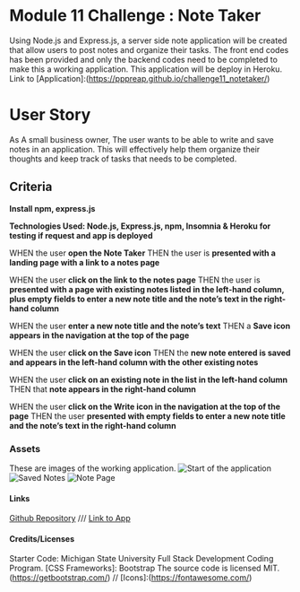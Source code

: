 # Module 11 Challenge : Note Taker 
Using Node.js and Express.js, a server side note application will be created that allow users to post notes and organize their tasks. The front end codes has been provided and only the backend codes need to be completed to make this a working application. This application will be deploy in Heroku.
Link to [Application]:(https://pppreap.github.io/challenge11_notetaker/)

# User Story 

As A small business owner,
The user wants to be able to write and save notes in an application.
This will effectively help them organize their thoughts and keep track of tasks that needs to be completed.


## Criteria

**Install npm, express.js**

**Technologies Used: Node.js, Express.js, npm, Insomnia & Heroku for testing if request and app is deployed**

WHEN the user **open the Note Taker**
THEN the user is **presented with a landing page with a link to a notes page**

WHEN the user **click on the link to the notes page**
THEN the user is **presented with a page with existing notes listed in the left-hand column, plus empty fields to enter a new note title and the note’s text in the right-hand column**

WHEN the user **enter a new note title and the note’s text**
THEN a **Save icon appears in the navigation at the top of the page**

WHEN the user **click on the Save icon**
THEN the **new note entered is saved and appears in the left-hand column with the other existing notes**

WHEN the user **click on an existing note in the list in the left-hand column**
THEN that **note appears in the right-hand column**

WHEN the user **click on the Write icon in the navigation at the top of the page**
THEN the user  **presented with empty fields to enter a new note title and the note’s text in the right-hand column**


### Assets
These are images of the working application.
![Start of the application](./assets/)
![Saved Notes](./assets/)
![Note Page](./assets/)

#### Links
[Github Repository](https://github.com/pppreap/challenge11_notetaker) 
///
[Link to App](https://)

#### Credits/Licenses
Starter Code: Michigan State University Full Stack Development Coding Program.
[CSS Frameworks]: Bootstrap The source code is licensed MIT. (https://getbootstrap.com/) //
[Icons]:(https://fontawesome.com/)


